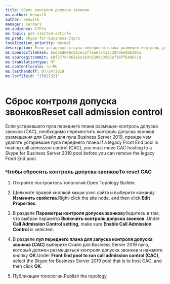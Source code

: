 ```yaml
---
title: Сброс контроля допуска звонков
ms.author: kenwith
author: kenwith
manager: serdars
ms.audience: ITPro
ms.topic: get-started-article
ms.prod: skype-for-business-itpro
localization_priority: Normal
description: Если устаревшего пула переднего плана размещен контроль допуска звонков (CAC), необходимо переместить контроль допуска звонков размещения для Скайп для пула Business Server 2019, прежде чем удалять устаревшие пула переднего плана.
ms.openlocfilehash: 65d56d000c5bcec5f7aae73413c287dee8ab29ca
ms.sourcegitcommit: e9f277dc96265a193c6298c3556ef16ff640071d
ms.translationtype: MT
ms.contentlocale: ru-RU
ms.lasthandoff: 07/24/2018
ms.locfileid: "25027321"
---
```

# <a name="reset-call-admission-control"></a><span data-ttu-id="783b0-103">Сброс контроля допуска звонков</span><span class="sxs-lookup"><span data-stu-id="783b0-103">Reset call admission control</span></span>

<span data-ttu-id="783b0-104">Если устаревшего пула переднего плана размещен контроль допуска звонков (CAC), необходимо переместить контроль допуска звонков размещения для Скайп для пула Business Server 2019, прежде чем удалять устаревшие пула переднего плана.</span><span class="sxs-lookup"><span data-stu-id="783b0-104">If a legacy Front End pool is hosting call admission control (CAC), you must move CAC hosting to a Skype for Business Server 2019 pool before you can remove the legacy Front End pool.</span></span>
  
### <a name="to-reset-cac"></a><span data-ttu-id="783b0-105">Чтобы сбросить контроль допуска звонков</span><span class="sxs-lookup"><span data-stu-id="783b0-105">To reset CAC</span></span>

1. <span data-ttu-id="783b0-106">Откройте построитель топологий.</span><span class="sxs-lookup"><span data-stu-id="783b0-106">Open Topology Builder.</span></span>
    
2. <span data-ttu-id="783b0-107">Щелкните правой кнопкой мыши узел сайта и выберите команду **Изменить свойства**.</span><span class="sxs-lookup"><span data-stu-id="783b0-107">Right-click the site node, and then click **Edit Properties**.</span></span>
    
3. <span data-ttu-id="783b0-108">В разделе **Параметры контроля допуска звонков**убедитесь в том, что выбран параметр **Включить контроль допуска звонков** .</span><span class="sxs-lookup"><span data-stu-id="783b0-108">Under **Call Admission Control setting**, make sure **Enable Call Admission Control** is selected.</span></span> 
    
4. <span data-ttu-id="783b0-109">В разделе **пул переднего плана для запуска контроля допуска звонков (CAC)** выберите Скайп для Business Server 2019 пула, который должен размещаться контроля допуска звонков и нажмите кнопку **ОК**.</span><span class="sxs-lookup"><span data-stu-id="783b0-109">Under **Front End pool to run call admission control (CAC)**, select the Skype for Business Server 2019 pool that is to host CAC, and then click **OK**.</span></span>
    
5. <span data-ttu-id="783b0-110">Публикация топологии.</span><span class="sxs-lookup"><span data-stu-id="783b0-110">Publish the topology.</span></span>
    


